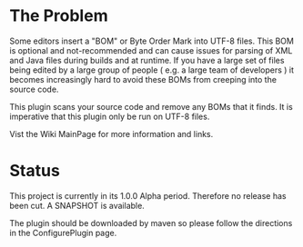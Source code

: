 # The Problem #
Some editors insert a "BOM" or Byte Order Mark into UTF-8 files.  This BOM is optional and not-recommended and can cause issues for parsing of XML and Java files during builds and at runtime.  If you have a large set of files being edited by a large group of people ( e.g. a large team of developers ) it becomes increasingly hard to avoid these BOMs from creeping into the source code.

This plugin scans your source code and remove any BOMs that it finds.  It is imperative that this plugin only be run on UTF-8 files.

Vist the Wiki MainPage for more information and links.

# Status #

This project is currently in its 1.0.0 Alpha period.  Therefore no release has been cut.  A SNAPSHOT is available.

The plugin should be downloaded by maven so please follow the directions in the ConfigurePlugin page.